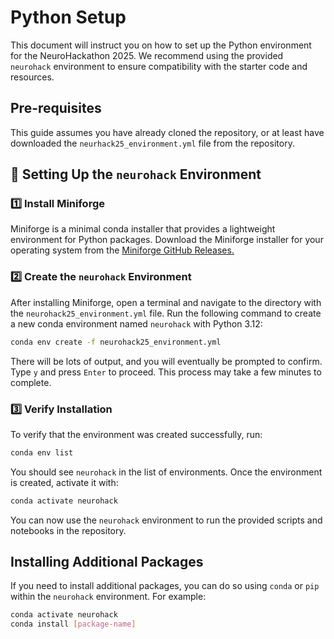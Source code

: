 # Python Setup
This document will instruct you on how to set up the Python environment for the NeuroHackathon 2025. We recommend using the provided `neurohack` environment to ensure compatibility with the starter code and resources.

## Pre-requisites
This guide assumes you have already cloned the repository, or at least have downloaded the `neurhack25_environment.yml` file from the repository.

## 🐍 Setting Up the `neurohack` Environment

### **1️⃣ Install Miniforge**
Miniforge is a minimal conda installer that provides a lightweight environment for Python packages. Download the Miniforge installer for your operating system from the [Miniforge GitHub Releases.](https://conda-forge.org/download/)

### **2️⃣ Create the `neurohack` Environment**
After installing Miniforge, open a terminal and navigate to the directory with the `neurohack25_environment.yml` file. Run the following command to create a new conda environment named `neurohack` with Python 3.12:
```bash
conda env create -f neurohack25_environment.yml
```
There will be lots of output, and you will eventually be prompted to confirm. Type `y` and press `Enter` to proceed. This process may take a few minutes to complete.

### **3️⃣ Verify Installation**
To verify that the environment was created successfully, run:
```bash
conda env list
```
You should see `neurohack` in the list of environments. Once the environment is created, activate it with:
```bash
conda activate neurohack
```

You can now use the `neurohack` environment to run the provided scripts and notebooks in the repository.

## Installing Additional Packages
If you need to install additional packages, you can do so using `conda` or `pip` within the `neurohack` environment. For example:
```bash
conda activate neurohack
conda install [package-name]
```